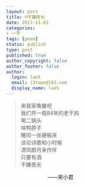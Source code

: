 ```yaml
---
layout: post
title: ℗不嫌夜长
date: 2017-11-02
categories:
- 一字
tags: [poem]
status: publish
type: post
published: true
author_copyright: false
author_footer: false
author:
  login: lao5
  email: i3town@163.com
  display_name: lao5
---
```


>来我家晚餐吧  
我们开一瓶84年的老干妈  
喝二锅头  
啃鸭脖子  
睡同一张硬板床  
谈论诗歌和小时候  
清风朗月来作伴  
只要有酒    
不嫌夜长  
  
　　　　　　　　——宋小君